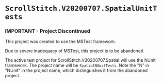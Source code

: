 ﻿# ```ScrollStitch.V20200707.SpatialUnitTests```

### IMPORTANT - Project Discontinued

This project was created to use the MSTest framework.

Due to severe inadequacy of MSTest, this project is to be abandoned.

The active test project for ScrollStitch.V20200707.Spatial will use the NUnit framework.
The project name will be ```SpatialNUnitTests```. Note the "N" in "NUnit" in the project name, 
which distinguishes it from the abandoned project.

